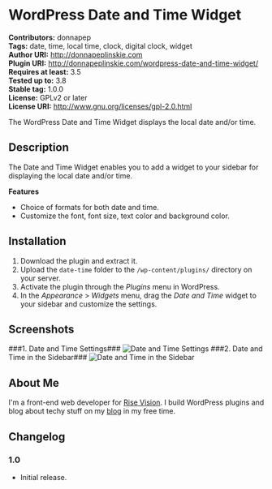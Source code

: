 # WordPress Date and Time Widget #  
**Contributors:** donnapep  
**Tags:** date, time, local time, clock, digital clock, widget  
**Author URI:** http://donnapeplinskie.com  
**Plugin URI:** http://donnapeplinskie.com/wordpress-date-and-time-widget/  
**Requires at least:** 3.5  
**Tested up to:** 3.8  
**Stable tag:** 1.0.0  
**License:** GPLv2 or later  
**License URI:** http://www.gnu.org/licenses/gpl-2.0.html  

The WordPress Date and Time Widget displays the local date and/or time.

## Description ##
The Date and Time Widget enables you to add a widget to your sidebar for displaying the local date and/or time.

**Features**
* Choice of formats for both date and time.
* Customize the font, font size, text color and background color.

## Installation ##

1. Download the plugin and extract it.
1. Upload the `date-time` folder to the `/wp-content/plugins/` directory on your server.
1. Activate the plugin through the *Plugins* menu in WordPress.
1. In the *Appearance* > *Widgets* menu, drag the *Date and Time* widget to your sidebar and customize the settings.

## Screenshots ##

###1. Date and Time Settings###
![Date and Time Settings](http://donnapeplinskie.com/wp-content/uploads/2014/02/Date_and_Time_Widget_Settings.png)
###2. Date and Time in the Sidebar###
![Date and Time in the Sidebar](http://donnapeplinskie.com/wp-content/uploads/2014/02/Date_and_Time_Widget.png)

## About Me ##
I'm a front-end web developer for [Rise Vision](http://www.risevision.com). I build WordPress plugins and blog about techy stuff on my [blog](http://donnapeplinskie.com) in my free time.

## Changelog ##

### 1.0 ###
* Initial release.
